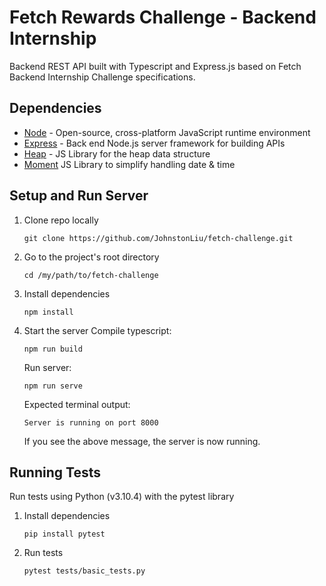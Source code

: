 # Fetch Rewards Challenge - Backend Internship
Backend REST API built with Typescript and Express.js based on Fetch Backend Internship Challenge specifications.

## Dependencies
* [Node](https://nodejs.org/) - Open-source, cross-platform JavaScript runtime environment
* [Express](https://expressjs.com/) - Back end Node.js server framework for building APIs
* [Heap](https://www.npmjs.com/package/heap-js) - JS Library for the heap data structure
* [Moment](https://www.npmjs.com/package/moment-js) JS Library to simplify handling date & time


## Setup and Run Server 
1) Clone repo locally
    ```
    git clone https://github.com/JohnstonLiu/fetch-challenge.git
    ```
2) Go to the project's root directory
    ```
    cd /my/path/to/fetch-challenge
    ```
3) Install dependencies
    ```
    npm install
    ```
4) Start the server
    Compile typescript:
    ```
    npm run build
    ```
    Run server:
    ```
    npm run serve 
    ```
    Expected terminal output:
    ```
    Server is running on port 8000
    ```
    If you see the above message, the server is now running.

## Running Tests
Run tests using Python (v3.10.4) with the pytest library
1) Install dependencies
    ```
    pip install pytest
    ```
2) Run tests
    ```
    pytest tests/basic_tests.py
    ```
